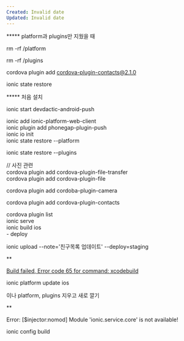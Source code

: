 ```yaml
---
Created: Invalid date
Updated: Invalid date
---
```

***** platform과 plugins만 지웠을 때

rm -rf /platform

rm -rf /plugins

cordova plugin add cordova-plugin-contacts@2.1.0

ionic state restore

***** 처음 설치

ionic start devdactic-android-push

ionic add ionic-platform-web-client  
ionic plugin add phonegap-plugin-push  
ionic io init  
ionic state restore --platform  

ionic state restore --plugins

// 사진 관련  
cordova plugin add cordova-plugin-file-transfer  
cordova plugin add cordova-plugin-file  

cordova plugin add cordoba-plugin-camera

cordova plugin add cordova-plugin-contacts

cordova plugin list  
ionic serve  
ionic build ios  
- deploy  

ionic upload --note='친구목록 업데이트' --deploy=staging

**

[Build failed, Error code 65 for command: xcodebuild](https://forum.ionicframework.com/t/build-failed-error-code-65-for-command-xcodebuild/41915)

ionic platform update ios

이나 platform, plugins 지우고 새로 깔기

**

Error: [$injector:nomod] Module 'ionic.service.core' is not available!

ionic config build